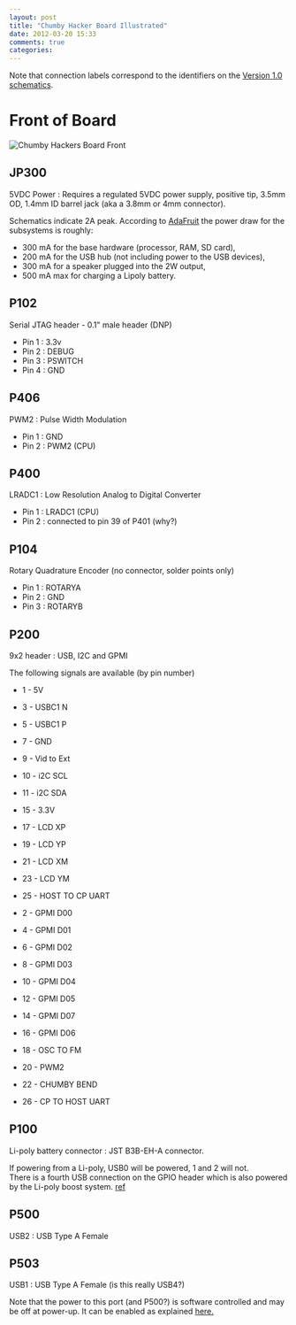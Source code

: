 ```yaml
---
layout: post
title: "Chumby Hacker Board Illustrated"
date: 2012-03-20 15:33
comments: true
categories:
---
```


Note that connection labels correspond to the identifiers on the [Version 1.0 schematics](http://files.chumby.com/hackerboard/falconwing_oem3.pdf).

Front of Board
==============

![Chumby Hackers Board Front](/resources/chumbyhackerboardfront.jpg)

JP300
-----
5VDC Power : Requires a regulated 5VDC power supply, positive tip, 
3.5mm OD, 1.4mm ID barrel jack (aka a 3.8mm or 4mm connector).

Schematics indicate 2A peak.  According to [AdaFruit](http://wiki.ladyada.net/chumbyhackerboard/power) the power draw for the subsystems is roughly:

 - 300 mA for the base hardware (processor, RAM, SD card),
 - 200 mA for the USB hub (not including power to the USB devices),
 - 300 mA for a speaker plugged into the 2W output,
 - 500 mA max for charging a Lipoly battery.

P102
----
Serial JTAG header - 0.1" male header (DNP)

 - Pin 1 : 3.3v
 - Pin 2 : DEBUG
 - Pin 3 : PSWITCH
 - Pin 4 : GND

P406
----
PWM2 : Pulse Width Modulation

 - Pin 1 : GND
 - Pin 2 : PWM2 (CPU)
 
P400
----
LRADC1 : Low Resolution Analog to Digital Converter

 - Pin 1 : LRADC1 (CPU)
 - Pin 2 : connected to pin 39 of P401 (why?)

P104
----
Rotary Quadrature Encoder (no connector, solder points only)

 - Pin 1 : ROTARYA
 - Pin 2 : GND
 - Pin 3 : ROTARYB

P200
----
9x2 header : USB, I2C and GPMI

The following signals are available (by pin number)

 - 1 - 5V
 - 3 - USBC1 N
 - 5 - USBC1 P
 - 7 - GND
 - 9 - Vid to Ext
 - 10 - i2C SCL
 - 11 - i2C SDA
 - 15 - 3.3V
 - 17 - LCD XP
 - 19 - LCD YP
 - 21 - LCD XM
 - 23 - LCD YM
 - 25 - HOST TO CP UART

 - 2 - GPMI D00
 - 4 - GPMI D01
 - 6 - GPMI D02
 - 8 - GPMI D03
 - 10 - GPMI D04
 - 12 - GPMI D05
 - 14 - GPMI D07
 - 16 - GPMI D06
 - 18 - OSC TO FM
 - 20 - PWM2
 - 22 - CHUMBY BEND
 - 26 - CP TO HOST UART

P100
----
Li-poly battery connector : JST B3B-EH-A connector.  

If powering from a Li-poly, USB0 will be powered, 1 and 2 will not.  
There is a fourth USB connection on the GPIO header which is
also powered by the Li-poly boost system. 
[ref](http://wiki.ladyada.net/chumbyhackerboard/power#lithium_battery)

P500
----
USB2 : USB Type A Female

P503
----
USB1 : USB Type A Female (is this really USB4?) 

Note that the power to this port (and P500?) is software controlled and may be off at power-up.  It can be enabled as explained [here.](http://forum.chumby.com/viewtopic.php?pid=36906#p36906)
